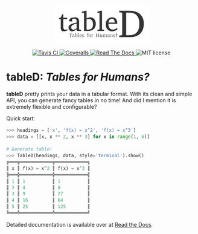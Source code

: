 <p align="center">
    <img src="docs/.static/logo.png" alt="tableD" width="50%" height="50%">
</p>
<p align="center">
    <a href="https://travis-ci.org/tommyip/tabled">
        <img src="https://travis-ci.org/tommyip/tabled.svg?branch=master" alt="Tavis CI">
    </a>
    <a href="https://coveralls.io/github/tommyip/tabled?branch=master">
        <img src="https://coveralls.io/repos/github/tommyip/tabled/badge.svg?branch=master" alt="Coveralls">
    </a>
    <a href="http://tabled.readthedocs.io/en/latest/?badge=latest">
        <img src="https://readthedocs.org/projects/tabled/badge/?version=latest" alt="Read The Docs">
    </a>
    <img src="https://img.shields.io/badge/license-MIT-blue.svg" alt="MIT license">
</p>

# tableD: *Tables for Humans?*

**tableD** pretty prints your data in a tabular format. With its clean and
simple API, you can generate fancy tables in no time! And did I mention it is
extremely flexible and configurable?

Quick start:
```.py
>>> headings = ['x', 'f(x) = x^2', 'f(x) = x^3']
>>> data = [[x, x ** 2, x ** 3] for x in range(1, 6)]

# Generate table!
>>> TableD(headings, data, style='terminal').show()
╔═══╦════════════╦════════════╗
║ x ║ f(x) = x^2 ║ f(x) = x^3 ║
╠═══╬════════════╬════════════╣
║ 1 ║ 1          ║ 1          ║
║ 2 ║ 4          ║ 8          ║
║ 3 ║ 9          ║ 27         ║
║ 4 ║ 16         ║ 64         ║
║ 5 ║ 25         ║ 125        ║
╚═══╩════════════╩════════════╝
```

Detailed documentation is available over at [Read the Docs][docs].

[docs]: http://tabled.readthedocs.io/en/latest/
